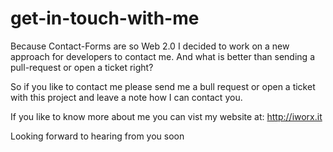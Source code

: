 get-in-touch-with-me
====================

Because Contact-Forms are so Web 2.0 I decided to work on a new approach for developers to contact me. And what is better
than sending a pull-request or open a ticket right?  
  
So if you like to contact me please send me a bull request or open a ticket with this project and leave a note how I can 
contact you.  
  
If you like to know more about me you can vist my website at: http://iworx.it  

Looking forward to hearing from you soon
